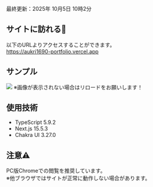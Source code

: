最終更新：2025年 10月5日 10時2分

## サイトに訪れる🎉
以下のURLよりアクセスすることができます。<br>
https://aukri1690-portfolio.vercel.app

## サンプル
![](https://github.com/user-attachments/assets/97bfad87-3c57-4fb8-ae2c-97fd62dbcaee) 
※画像が表示されない場合はリロードをお願いします！

## 使用技術
- TypeScript 5.9.2
- Next.js 15.5.3
- Chakra UI 3.27.0

## 注意⚠️
PC版Chromeでの閲覧を推奨しています。<br>
※他ブラウザではサイトが正常に動作しない場合があります。
